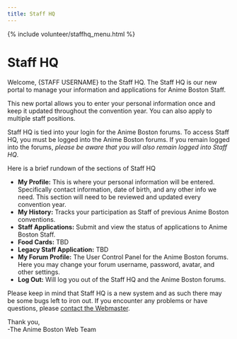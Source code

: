 ```yaml
---
title: Staff HQ
---
```

{% include volunteer/staffhq_menu.html %}

# Staff HQ

Welcome, {STAFF USERNAME} to the Staff HQ. The Staff HQ is our new portal to manage your information and applications for Anime Boston Staff.

This new portal allows you to enter your personal information once and keep it updated throughout the convention year. You can also apply to multiple staff positions.

Staff HQ is tied into your login for the Anime Boston forums. To access Staff HQ, you must be logged into the Anime Boston forums. If you remain logged into the forums, *please be aware that you will also remain logged into Staff HQ*.

Here is a brief rundown of the sections of Staff HQ

* **My Profile:** This is where your personal information will be entered. Specifically contact information, date of birth, and any other info we need. This section will need to be reviewed and updated every convention year.
* **My History:** Tracks your participation as Staff of previous Anime Boston conventions.
* **Staff Applications:** Submit and view the status of applications to Anime Boston Staff.
* **Food Cards:** TBD
* **Legacy Staff Application:** TBD
* **My Forum Profile:** The User Control Panel for the Anime Boston forums. Here you may change your forum username, password, avatar, and other settings.
* **Log Out:** Will log you out of the Staff HQ and the Anime Boston forums.

Please keep in mind that Staff HQ is a new system and as such there may be some bugs left to iron out. If you encounter any problems or have questions, please [contact the Webmaster](/coninfo/contact/68).

Thank you,  
-The Anime Boston Web Team
